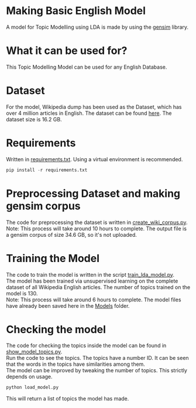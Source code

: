 # Making Basic English Model

A model for Topic Modelling using LDA is made by using the [gensim](https://pypi.org/project/gensim/) library.

# What it can be used for?

This Topic Modelling Model can be used for any English Database.

# Dataset

For the model, Wikipedia dump has been used as the Dataset, which has over 4 million articles in English. The dataset can be found [here](https://dumps.wikimedia.org/enwiki/latest/enwiki-latest-pages-articles.xml.bz2). The dataset size is 16.2 GB.

# Requirements

Written in [requirements.txt](https://github.com/shubhh015/English-Topic-Model/blob/main/requirements.txt). Using a virtual environment is recommended.

```python
pip install -r requirements.txt
```

# Preprocessing Dataset and making gensim corpus

The code for preprocessing the dataset is written in [create_wiki_corpus.py](https://github.com/shubhh015/English-Topic-Model/blob/main/create_wiki_corpus.py).<br>
Note: This process will take around 10 hours to complete. The output file is a gensim corpus of size 34.6 GB, so it's not uploaded.

# Training the Model

The code to train the model is written in the script [train_lda_model.py](https://github.com/shubhh015/English-Topic-Model/blob/main/train_lda_model.py).<br>
The model has been trained via unsupervised learning on the complete dataset of all Wikipedia English articles. The number of topics trained on the model is 130.<br>
Note: This process will take around 6 hours to complete. The model files have already been saved here in the [Models](https://github.com/shubhh015/English-Topic-Model/tree/main/Models) folder.

# Checking the model

The code for checking the topics inside the model can be found in [show_model_topics.py](https://github.com/shubhh015/English-Topic-Model/blob/main/show_model_topics.py).<br>
Run the code to see the topics. The topics have a number ID. It can be seen that the words in the topics have similarities among them.<br>
The model can be improved by tweaking the number of topics. This strictly depends on usage.

```python
python load_model.py
```

This will return a list of topics the model has made.
